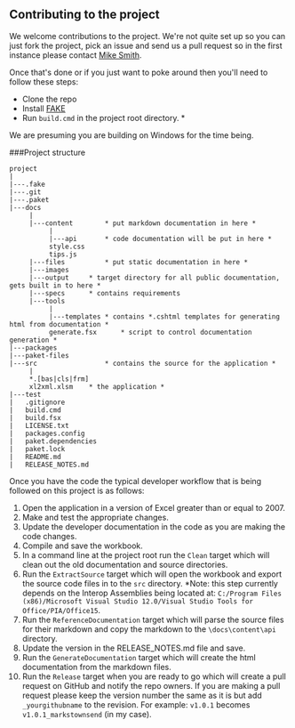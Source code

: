 ## Contributing to the project 

We welcome contributions to the project.  We're not quite set up so you can just fork the project, pick an issue and send us a pull request so in the first instance please contact [Mike Smith](https://github.com/drmrsmith).

Once that's done or if you just want to poke around then you'll need to follow these steps:

- Clone the repo
- Install [FAKE](http://fsharp.github.io/FAKE/index.html)
- Run `build.cmd` in the project root directory. *

We are presuming you are building on Windows for the time being.

###Project structure

```
project
|
|---.fake
|---.git
|---.paket
|---docs
     |
	 |---content		* put markdown documentation in here *
	      |
		  |---api		* code documentation will be put in here *
		  style.css
		  tips.js
	 |---files			* put static documentation in here *
	 |---images
	 |---output		* target directory for all public documentation, gets built in to here *
	 |---specs		* contains requirements
	 |---tools
	      |
		  |---templates	* contains *.cshtml templates for generating html from documentation *
		  generate.fsx		* script to control documentation generation *
|---packages
|---paket-files
|---src					* contains the source for the application *
	 |
	 *.[bas|cls|frm]
	 xl2xml.xlsm	* the application *
|---test
|   .gitignore
|   build.cmd
|   build.fsx
|   LICENSE.txt
|   packages.config
|   paket.dependencies
|   paket.lock
|   README.md
|   RELEASE_NOTES.md

```

Once you have the code the typical developer workflow that is being followed on this project is as follows:

1.	Open the application in a version of Excel greater than or equal to 2007.
2.  Make and test the appropriate changes.
3.  Update the developer documentation in the code as you are making the code changes.
4.	Compile and save the workbook.
5.	In a command line at the project root run the `Clean` target which will clean out the old documentation and source directories.
6.	Run the `ExtractSource` target which will open the workbook and export the source code files in to the `src` directory.  *Note: this step currently depends on the Interop Assemblies being located at: `C:/Program Files (x86)/Microsoft Visual Studio 12.0/Visual Studio Tools for Office/PIA/Office15`.
7.	Run the `ReferenceDocumentation` target which will parse the source files for their markdown and copy the markdown to the `\docs\content\api` directory.
8.	Update the version in the RELEASE_NOTES.md file and save.
9.	Run the `GenerateDocumentation` target which will create the html documentation from the markdown files.
10.	Run the `Release` target when you are ready to go which will create a pull request on GitHub and notify the repo owners.  If you are making a pull request please keep the version number the same as it is but add `_yourgithubname` to the revision.  For example: `v1.0.1` becomes `v1.0.1_markstownsend` (in my case).